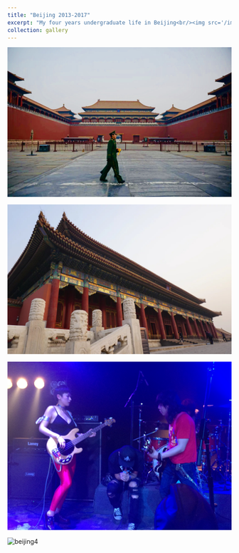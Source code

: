 ```yaml
---
title: "Beijing 2013-2017"
excerpt: "My four years undergraduate life in Beijing<br/><img src='/images/beijing/beijing1.jpeg' style="width: 750px;"/>"
collection: gallery
---
```


![beijing1](/images/beijing/beijing1.jpeg)

![beijing2](/images/beijing/beijing2.jpeg)

![beijing3](/images/beijing/beijing3.jpeg)

![beijing4](/images/beijing/beijing4.jpeg)